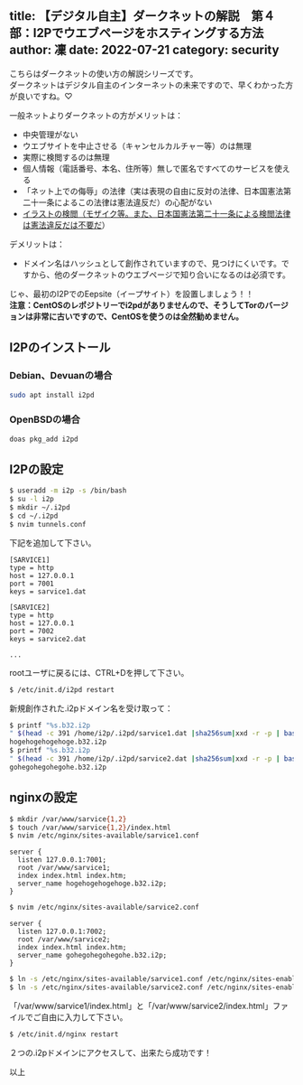 title: 【デジタル自主】ダークネットの解説　第４部：I2Pでウエブページをホスティングする方法
author: 凜
date: 2022-07-21
category: security
----
こちらはダークネットの使い方の解説シリーズです。\
ダークネットはデジタル自主のインターネットの未来ですので、早くわかった方が良いですね。♡

一般ネットよりダークネットの方がメリットは：
* 中央管理がない
* ウエブサイトを中止させる（キャンセルカルチャー等）のは無理
* 実際に検閲するのは無理
* 個人情報（電話番号、本名、住所等）無しで匿名ですべてのサービスを使える
* 「ネット上での侮辱」の法律（実は表現の自由に反対の法律、日本国憲法第二十一条によるこの法律は憲法違反だ）の心配がない
* [イラストの検閲（モザイク等。また、日本国憲法第二十一条による検閲法律は憲法違反だは不要だ](/blog/dejital-jisyu-censorship-law-is-illegal.xhtml)）

デメリットは：
* ドメイン名はハッシュとして創作されていますので、見つけにくいです。ですから、他のダークネットのウエブページで知り合いになるのは必須です。

じゃ、最初のI2PでのEepsite（イープサイト）を設置しましょう！！\
**注意：CentOSのレポジトリーでi2pdがありませんので、そうしてTorのバージョンは非常に古いですので、CentOSを使うのは全然勧めません。**

## I2Pのインストール

### Debian、Devuanの場合

```sh
sudo apt install i2pd
```

### OpenBSDの場合

```sh
doas pkg_add i2pd
```

## I2Pの設定

```sh
$ useradd -m i2p -s /bin/bash
$ su -l i2p
$ mkdir ~/.i2pd
$ cd ~/.i2pd
$ nvim tunnels.conf
```

下記を追加して下さい。

```
[SARVICE1]
type = http
host = 127.0.0.1
port = 7001
keys = sarvice1.dat

[SARVICE2]
type = http
host = 127.0.0.1
port = 7002
keys = sarvice2.dat

...
```

rootユーザに戻るには、CTRL+Dを押して下さい。

```sh
$ /etc/init.d/i2pd restart
```

新規創作された.i2pドメイン名を受け取って：

```sh
$ printf "%s.b32.i2p
" $(head -c 391 /home/i2p/.i2pd/sarvice1.dat |sha256sum|xxd -r -p | base32 |sed s/=//g | tr A-Z a-z)
hogehogehogehoge.b32.i2p
$ printf "%s.b32.i2p
" $(head -c 391 /home/i2p/.i2pd/sarvice2.dat |sha256sum|xxd -r -p | base32 |sed s/=//g | tr A-Z a-z)
gohegohegohegohe.b32.i2p
```

## nginxの設定

```sh
$ mkdir /var/www/sarvice{1,2}
$ touch /var/www/sarvice{1,2}/index.html
$ nvim /etc/nginx/sites-available/sarvice1.conf
```

```
server {
  listen 127.0.0.1:7001;
  root /var/www/sarvice1;
  index index.html index.htm;
  server_name hogehogehogehoge.b32.i2p;
}
```

```sh
$ nvim /etc/nginx/sites-available/sarvice2.conf
```

```
server {
  listen 127.0.0.1:7002;
  root /var/www/sarvice2;
  index index.html index.htm;
  server_name gohegohegohegohe.b32.i2p;
}
```

```sh
$ ln -s /etc/nginx/sites-available/sarvice1.conf /etc/nginx/sites-enabled
$ ln -s /etc/nginx/sites-available/sarvice2.conf /etc/nginx/sites-enabled
```

「/var/www/sarvice1/index.html」と「/var/www/sarvice2/index.html」ファイルでご自由に入力して下さい。

```sh
$ /etc/init.d/nginx restart
```

２つの.i2pドメインにアクセスして、出来たら成功です！

以上
